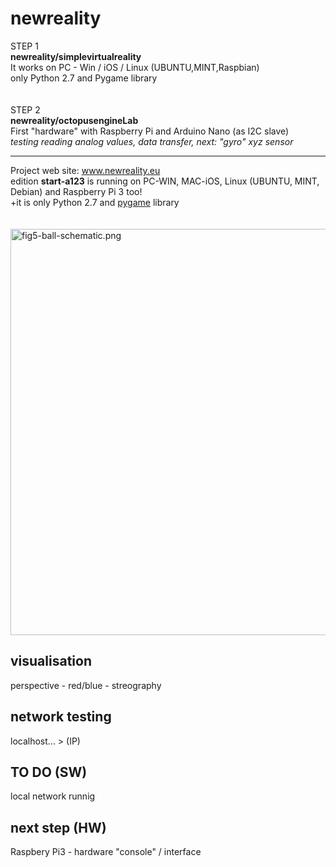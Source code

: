 # newreality
STEP 1<br/>
<b>newreality/simplevirtualreality</b><br/>
It works on PC - Win / iOS / Linux (UBUNTU,MINT,Raspbian)<br/>
only Python 2.7 and Pygame library<br/>
<br/><br/>
STEP 2<br/>
<b>newreality/octopusengineLab</b><br/>
First "hardware" with Raspberry Pi and Arduino Nano (as I2C slave)<br/>
<i>testing reading analog values, data transfer, next: "gyro" xyz sensor</i>
<br/><hr/>
 


Project web site: <a href="http://www.newreality.eu/project/">www.newreality.eu</a><br/>
edition <b>start-a123</b> is running on PC-WIN, MAC-iOS, Linux (UBUNTU, MINT, Debian) and Raspberry Pi 3 too!<br/>
+it is only Python 2.7 and <a href="http://www.pygame.org/hifi.html">pygame</a> library<br/><br/><br/> 
<img src="https://raw.githubusercontent.com/octopusengine/newreality/master/newreality09.png" alt="fig5-ball-schematic.png" width="650">
<br />


<h2>visualisation</h2>
perspective - red/blue - streography

<h2>network testing</h2>
localhost... > (IP)

<h2>TO DO (SW)</h2>
local network runnig

<h2>next step (HW)</h2>
Raspbery Pi3 - hardware "console" / interface


